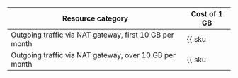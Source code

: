 | Resource category | Cost of 1 GB |
--- | ---
| Outgoing traffic via NAT gateway, first 10 GB per month | {{ sku|USD|network.egress.inet|string }} |
| Outgoing traffic via NAT gateway, over 10 GB per month | {{ sku|USD|network.egress.inet|pricingRate.100|string }} |